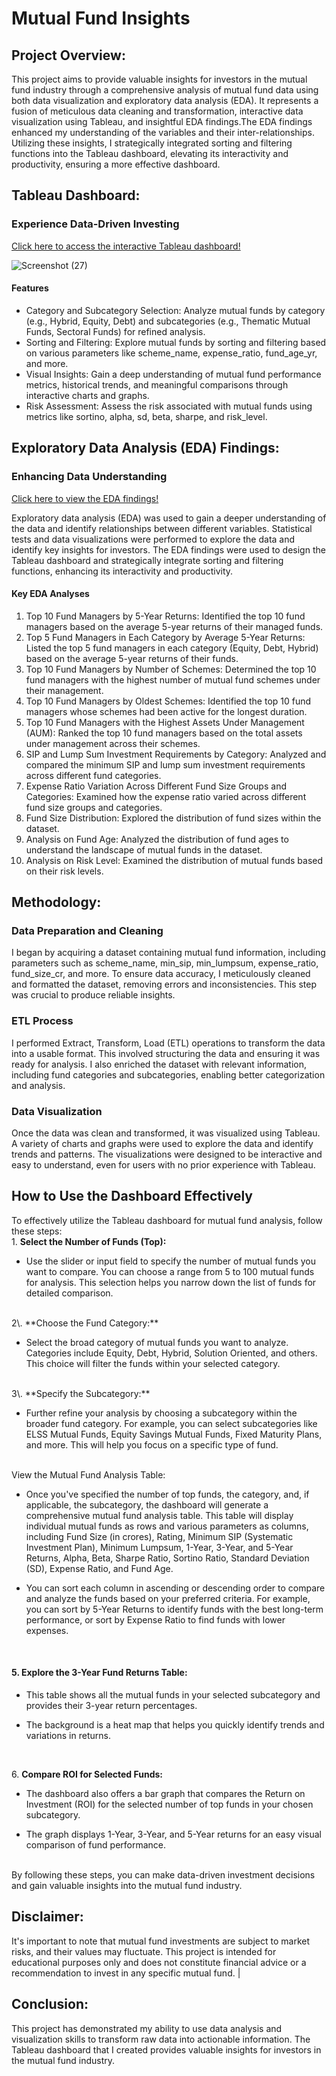 Mutual Fund Insights 
==================== 

Project Overview:
----------------

This project aims to provide valuable insights for investors in the mutual fund industry through a comprehensive analysis of mutual fund data using both data visualization and exploratory data analysis (EDA). It represents a fusion of meticulous data cleaning and transformation, interactive data visualization using Tableau, and insightful EDA findings.The EDA findings enhanced my understanding of the variables and their inter-relationships. Utilizing these insights, I strategically integrated sorting and filtering functions into the Tableau dashboard, elevating its interactivity and productivity, ensuring a more effective dashboard.
                    
Tableau Dashboard:
-----------------

### Experience Data-Driven Investing

[Click here to access the interactive Tableau dashboard!](https://public.tableau.com/app/profile/purna.chandar/viz/MutualFundIndia_16937582176870/Dashboard1)

![Screenshot (27)](https://github.com/PurnaChandar26/Mutual-Funds-Insights/assets/97793147/1758b42e-67be-4f0b-96ab-9e9c1ef0163e)


#### Features

-   Category and Subcategory Selection: Analyze mutual funds by category (e.g., Hybrid, Equity, Debt) and subcategories (e.g., Thematic Mutual Funds, Sectoral Funds) for refined analysis.
-   Sorting and Filtering: Explore mutual funds by sorting and filtering based on various parameters like scheme_name, expense_ratio, fund_age_yr, and more.
-   Visual Insights: Gain a deep understanding of mutual fund performance metrics, historical trends, and meaningful comparisons through interactive charts and graphs.
-   Risk Assessment: Assess the risk associated with mutual funds using metrics like sortino, alpha, sd, beta, sharpe, and risk_level.

Exploratory Data Analysis (EDA) Findings:
----------------------------------------

### Enhancing Data Understanding 

[Click here to view the EDA findings!](https://drive.google.com/file/d/1PIM8NXjD5kLSEBCTd9hUSRL1ilfp_iYG/view)

Exploratory data analysis (EDA) was used to gain a deeper understanding of the data and identify relationships between different variables. Statistical tests and data visualizations were performed to explore the data and identify key insights for investors. The EDA findings were used to design the Tableau dashboard and strategically integrate sorting and filtering functions, enhancing its interactivity and productivity.

#### Key EDA Analyses

1.  Top 10 Fund Managers by 5-Year Returns: Identified the top 10 fund managers based on the average 5-year returns of their managed funds.
2.  Top 5 Fund Managers in Each Category by Average 5-Year Returns: Listed the top 5 fund managers in each category (Equity, Debt, Hybrid) based on the average 5-year returns of their funds.
3.  Top 10 Fund Managers by Number of Schemes: Determined the top 10 fund managers with the highest number of mutual fund schemes under their management.
4.  Top 10 Fund Managers by Oldest Schemes: Identified the top 10 fund managers whose schemes had been active for the longest duration.
5.  Top 10 Fund Managers with the Highest Assets Under Management (AUM): Ranked the top 10 fund managers based on the total assets under management across their schemes.
6.  SIP and Lump Sum Investment Requirements by Category: Analyzed and compared the minimum SIP and lump sum investment requirements across different fund categories.
7.  Expense Ratio Variation Across Different Fund Size Groups and Categories: Examined how the expense ratio varied across different fund size groups and categories.
8.  Fund Size Distribution: Explored the distribution of fund sizes within the dataset.
9.  Analysis on Fund Age: Analyzed the distribution of fund ages to understand the landscape of mutual funds in the dataset.
10. Analysis on Risk Level: Examined the distribution of mutual funds based on their risk levels.

## Methodology:

### Data Preparation and Cleaning

I began by acquiring a dataset containing mutual fund information, including parameters such as scheme_name, min_sip, min_lumpsum, expense_ratio, fund_size_cr, and more. To ensure data accuracy, I meticulously cleaned and formatted the dataset, removing errors and inconsistencies. This step was crucial to produce reliable insights.

### ETL Process

I performed Extract, Transform, Load (ETL) operations to transform the data into a usable format. This involved structuring the data and ensuring it was ready for analysis. I also enriched the dataset with relevant information, including fund categories and subcategories, enabling better categorization and analysis.

### Data Visualization

Once the data was clean and transformed, it was visualized using Tableau. A variety of charts and graphs were used to explore the data and identify trends and patterns. The visualizations were designed to be interactive and easy to understand, even for users with no prior experience with Tableau.



## How to Use the Dashboard Effectively

To effectively utilize the Tableau dashboard for mutual fund analysis, follow these steps:
<br>
1\. **Select the Number of Funds (Top):**

- Use the slider or input field to specify the number of mutual funds you want to compare. You can choose a range from 5 to 100 mutual funds for analysis. This selection helps you narrow down the list of funds for detailed comparison.
<br>
2\. **Choose the Fund Category:**

- Select the broad category of mutual funds you want to analyze. Categories include Equity, Debt, Hybrid, Solution Oriented, and others. This choice will filter the funds within your selected category.
<br>
3\. **Specify the Subcategory:**

- Further refine your analysis by choosing a subcategory within the broader fund category. For example, you can select subcategories like ELSS Mutual Funds, Equity Savings Mutual Funds, Fixed Maturity Plans, and more. This will help you focus on a specific type of fund.
<br>
View the Mutual Fund Analysis Table:

-   Once you've specified the number of top funds, the category, and, if applicable, the subcategory, the dashboard will generate a comprehensive mutual fund analysis table. This table will display individual mutual funds as rows and various parameters as columns, including Fund Size (in crores), Rating, Minimum SIP (Systematic Investment Plan), Minimum Lumpsum, 1-Year, 3-Year, and 5-Year Returns, Alpha, Beta, Sharpe Ratio, Sortino Ratio, Standard Deviation (SD), Expense Ratio, and Fund Age.

-   You can sort each column in ascending or descending order to compare and analyze the funds based on your preferred criteria. For example, you can sort by 5-Year Returns to identify funds with the best long-term performance, or sort by Expense Ratio to find funds with lower expenses.

<br>

#### 5. Explore the 3-Year Fund Returns Table:

- This table shows all the mutual funds in your selected subcategory and provides their 3-year return percentages.

- The background is a heat map that helps you quickly identify trends and variations in returns.

<br>

6\. **Compare ROI for Selected Funds:**

- The dashboard also offers a bar graph that compares the Return on Investment (ROI) for the selected number of top funds in your chosen subcategory.

- The graph displays 1-Year, 3-Year, and 5-Year returns for an easy visual comparison of fund performance.
<br>
By following these steps, you can make data-driven investment decisions and gain valuable insights into the mutual fund industry.

## Disclaimer:

It's important to note that mutual fund investments are subject to market risks, and their values may fluctuate. This project is intended for educational purposes only and does not constitute financial advice or a recommendation to invest in any specific mutual fund.
|
## Conclusion:

This project has demonstrated my ability to use data analysis and visualization skills to transform raw data into actionable information. The Tableau dashboard that I created provides valuable insights for investors in the mutual fund industry.
